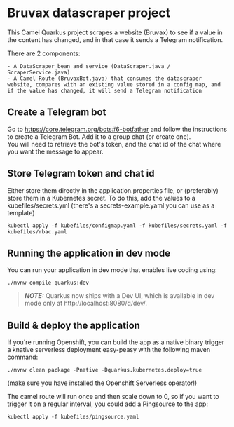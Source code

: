 # Bruvax datascraper project 

This Camel Quarkus project scrapes a website (Bruvax) to see if a value in the content has changed, and in that case it sends a Telegram notification. 

There are 2 components:

    - A DataScraper bean and service (DataScraper.java / ScraperService.java)
    - A Camel Route (BruvaxBot.java) that consumes the datascraper website, compares with an existing value stored in a config map, and if the value has changed, it will send a Telegram notification 

## Create a Telegram bot 

Go to https://core.telegram.org/bots#6-botfather and follow the instructions to create a Telegram Bot.  Add it to a group chat (or create one).  
You will need to retrieve the bot's token, and the chat id of the chat where you want the message to appear.  

## Store Telegram token and chat id 

Either store them directly in the application.properties file, or (preferably) store them in a Kubernetes secret.  To do this, add the values to a kubefiles/secrets.yml (there's a secrets-example.yaml you can use as a template)
```shell script
kubectl apply -f kubefiles/configmap.yaml -f kubefiles/secrets.yaml -f kubefiles/rbac.yaml
```

## Running the application in dev mode

You can run your application in dev mode that enables live coding using:
```shell script
./mvnw compile quarkus:dev
```
> **_NOTE:_**  Quarkus now ships with a Dev UI, which is available in dev mode only at http://localhost:8080/q/dev/.

## Build & deploy the application

If you're running Openshift, you can build the app as a native binary trigger a knative serverless deployment easy-peasy with the following maven command:
```shell script
./mvnw clean package -Pnative -Dquarkus.kubernetes.deploy=true
```
(make sure you have installed the Openshift Serverless operator!)

The camel route will run once and then scale down to 0, so if you want to trigger it on a regular interval, you could add a Pingsource to the app:
```shell script
kubectl apply -f kubefiles/pingsource.yaml
```
